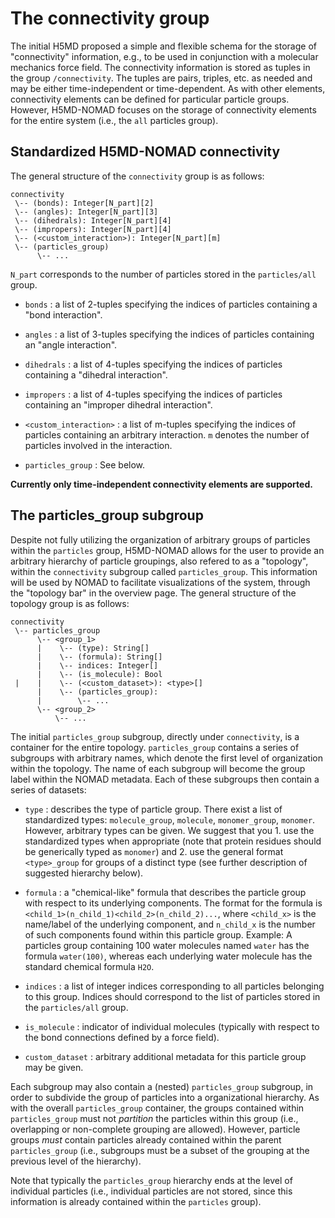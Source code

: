 # The connectivity group

The initial H5MD proposed a simple and flexible schema for the storage of "connectivity" information, e.g., to be used in conjunction with a molecular mechanics force field.
The connectivity information is stored as tuples in the group
`/connectivity`. The tuples are pairs, triples, etc. as needed and may be either
time-independent or time-dependent.
As with other elements, connectivity elements can be defined for particular particle groups. However, H5MD-NOMAD focuses on the storage of connectivity elements for the entire system (i.e., the `all` particles group).

## Standardized H5MD-NOMAD connectivity

The general structure of the `connectivity` group is as follows:

    connectivity
     \-- (bonds): Integer[N_part][2]
     \-- (angles): Integer[N_part][3]
     \-- (dihedrals): Integer[N_part][4]
     \-- (impropers): Integer[N_part][4]
     \-- (<custom_interaction>): Integer[N_part][m]
     \-- (particles_group)
          \-- ...

`N_part` corresponds to the number of particles stored in the `particles/all` group.

* `bonds`
: a list of 2-tuples specifying the indices of particles containing a "bond interaction".

* `angles`
: a list of 3-tuples specifying the indices of particles containing an "angle interaction".

* `dihedrals`
: a list of 4-tuples specifying the indices of particles containing a "dihedral interaction".

* `impropers`
: a list of 4-tuples specifying the indices of particles containing an "improper dihedral interaction".

* `<custom_interaction>`
: a list of m-tuples specifying the indices of particles containing an arbitrary interaction. `m` denotes the number of particles involved in the interaction.

* `particles_group`
: See below.

<a id="connectivity_support_anchor"></a>
**Currently only time-independent connectivity elements are supported.**

## The particles_group subgroup

Despite not fully utilizing the organization of arbitrary groups of particles within the `particles` group, H5MD-NOMAD allows for the user to provide an arbitrary hierarchy of particle groupings, also refered to as a "topology", within the `connectivity` subgroup called `particles_group`. This information will be used by NOMAD to facilitate visualizations of the system, through the "topology bar" in the overview page. The general structure of the topology group is as follows:

    connectivity
     \-- particles_group
          \-- <group_1>
          |    \-- (type): String[]
          |    \-- (formula): String[]
          |    \-- indices: Integer[]
          |    \-- (is_molecule): Bool
     |    |    \-- (<custom_dataset>): <type>[]
          |    \-- (particles_group):
          |        \-- ...
          \-- <group_2>
              \-- ...

The initial `particles_group` subgroup, directly under `connectivity`, is a container for the entire topology. `particles_group` contains a series of subgroups with arbitrary names, which denote the first level of organization within the topology. The name of each subgroup will become the group label within the NOMAD metadata. Each of these subgroups then contain a series of datasets:

* `type`
: describes the type of particle group. There exist a list of standardized types: `molecule_group`, `molecule`, `monomer_group`, `monomer`. However, arbitrary types can be given. We suggest that you 1. use the standardized types when appropriate (note that protein residues should be generically typed as `monomer`) and 2. use the general format `<type>_group` for groups of a distinct type (see further description of suggested hierarchy below).

* `formula`
: a "chemical-like" formula that describes the particle group with respect to its underlying components. The format for the formula is `<child_1>(n_child_1)<child_2>(n_child_2)...`, where `<child_x>` is the name/label of the underlying component, and `n_child_x` is the number of such components found within this particle group. Example: A particles group containing 100 water molecules named `water` has the formula `water(100)`, whereas each underlying water molecule has the standard chemical formula `H2O`.

* `indices`
: a list of integer indices corresponding to all particles belonging to this group. Indices should correspond to the list of particles stored in the `particles/all` group.

* `is_molecule`
: indicator of individual molecules (typically with respect to the bond connections defined by a force field).

* `custom_dataset`
: arbitrary additional metadata for this particle group may be given.


Each subgroup may also contain a (nested) `particles_group` subgroup, in order to subdivide the group of particles into a organizational hierarchy. As with the overall `particles_group` container, the groups contained within `particles_group` must not *partition* the particles within this group (i.e., overlapping or non-complete grouping are allowed). However, particle groups *must* contain particles already contained within the parent `particles_group` (i.e., subgroups must be a subset of the grouping at the previous level of the hierarchy).

Note that typically the `particles_group` hierarchy ends at the level of individual particles (i.e., individual particles are not stored, since this information is already contained within the `particles` group).